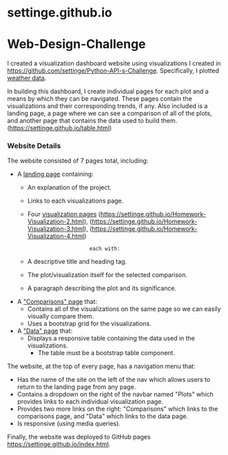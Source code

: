 # settinge.github.io
# Web-Design-Challenge


I created a visualization dashboard website using visualizations I created in https://github.com/settinge/Python-API-s-Challenge.  Specifically, I  plotted [weather data](Resources/cities.csv).

In building this dashboard, I create individual pages for each plot and a means by which they can be navigated. These pages contain the visualizations and their corresponding trends, if any. Also included is a landing page, a page where we can see a comparison of all of the plots, and another page that contains the data used to build them.(https://settinge.github.io/table.html)

### Website Details

The website consisted of 7 pages total, including:

* A [landing page](https://settinge.github.io/Landing.html) containing:
  * An explanation of the project.
  * Links to each visualizations page.
  * Four [visualization pages](https://settinge.github.io/Homework-Visualization-1.html)
                            (https://settinge.github.io/Homework-Visualization-2.html),
                            (https://settinge.github.io/Homework-Visualization-3.html),
                            (https://settinge.github.io/Homework-Visualization-4.html) 

                            each with:

  * A descriptive title and heading tag.
  * The plot/visualization itself for the selected comparison.
  * A paragraph describing the plot and its significance.
* A ["Comparisons" page](https://settinge.github.io/Comparisons.html) that:
  * Contains all of the visualizations on the same page so we can easily visually compare them.
  * Uses a bootstrap grid for the visualizations.
* A ["Data" page](https://settinge.github.io/table.html)  that:
  * Displays a responsive table containing the data used in the visualizations.
    * The table must be a bootstrap table component. 

The website, at the top of every page, has a navigation menu that:

* Has the name of the site on the left of the nav which allows users to return to the landing page from any page.
* Contains a dropdown on the right of the navbar named "Plots" which provides links to each individual visualization page.
* Provides two more links on the right: "Comparisons" which links to the comparisons page, and "Data" which links to the data page.
* Is responsive (using media queries).

Finally, the website was deployed to GitHub pages https://settinge.github.io/index.html.